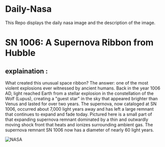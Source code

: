 # Daily-Nasa

This Repo displays the daily nasa image and the description of the image.

<!--NASA-->
# SN 1006: A Supernova Ribbon from Hubble
## explaination :

What created this unusual space ribbon?  The answer: one of the most violent explosions ever witnessed by ancient humans. Back in the year 1006 AD, light reached Earth from a stellar explosion in the constellation of the Wolf (Lupus), creating a "guest star" in the sky that appeared brighter than Venus and lasted for over two years. The supernova, now cataloged at SN 1006, occurred about 7,000 light years away and has left a large remnant that continues to expand and fade today.  Pictured here is a small part of that expanding supernova remnant dominated by a thin and outwardly moving shock front that heats and ionizes surrounding ambient gas. The supernova remnant SN 1006 now has a diameter of nearly 60 light years.

![NASA](https://apod.nasa.gov/apod/image/2308/SN1006_Hubble_960.jpg)
<!--/NASA-->